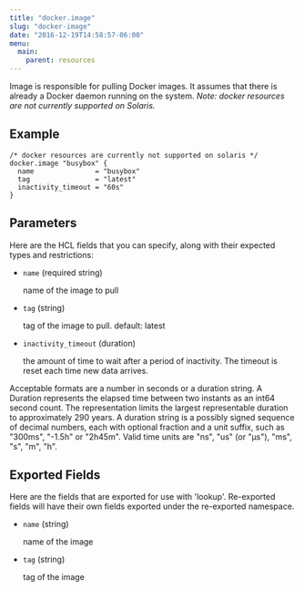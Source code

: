 ```yaml
---
title: "docker.image"
slug: "docker-image"
date: "2016-12-19T14:58:57-06:00"
menu:
  main:
    parent: resources
---
```



Image is responsible for pulling Docker images. It assumes that there is
already a Docker daemon running on the system.
*Note: docker resources are not currently supported on Solaris.*


## Example

```hcl
/* docker resources are currently not supported on solaris */
docker.image "busybox" {
  name               = "busybox"
  tag                = "latest"
  inactivity_timeout = "60s"
}

```


## Parameters

Here are the HCL fields that you can specify, along with their expected types
and restrictions:


- `name` (required string)

  name of the image to pull

- `tag` (string)

  tag of the image to pull. default: latest

- `inactivity_timeout` (duration)

  the amount of time to wait after a period of inactivity. The timeout is
reset each time new data arrives.

Acceptable formats are a number in seconds or a duration string. A Duration
represents the elapsed time between two instants as an int64 second count.
The representation limits the largest representable duration to approximately
290 years. A duration string is a possibly signed sequence of decimal numbers,
each with optional fraction and a unit suffix, such as "300ms", "-1.5h" or
"2h45m". Valid time units are "ns", "us" (or "µs"), "ms", "s", "m", "h".


## Exported Fields

Here are the fields that are exported for use with 'lookup'.  Re-exported fields
will have their own fields exported under the re-exported namespace.


- `name` (string)

  name of the image
 
- `tag` (string)

  tag of the image
  

